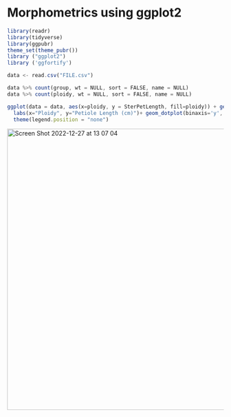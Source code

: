 # Morphometrics using ggplot2

```js
library(readr)
library(tidyverse)
library(ggpubr)
theme_set(theme_pubr())
library ("ggplot2")
library ('ggfortify')
```

```js
data <- read.csv("FILE.csv")
```

```js
data %>% count(group, wt = NULL, sort = FALSE, name = NULL)
data %>% count(ploidy, wt = NULL, sort = FALSE, name = NULL)
```

```js
ggplot(data = data, aes(x=ploidy, y = SterPetLength, fill=ploidy)) + geom_boxplot() + 
  labs(x="Ploidy", y="Petiole Length (cm)")+ geom_dotplot(binaxis='y', stackdir='center', position=position_dodge(1), dotsize = 0.5)+
  theme(legend.position = "none") 
```
<img width="654" alt="Screen Shot 2022-12-27 at 13 07 04" src="https://user-images.githubusercontent.com/62867510/209609515-fe121328-ce02-40e1-8c1b-ded0b24225a0.png">
